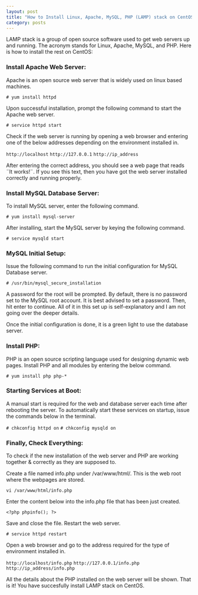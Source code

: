 ```yaml
---
layout: post
title: "How to Install Linux, Apache, MySQL, PHP (LAMP) stack on CentOS?"
category: posts
---
```


LAMP stack is a group of open source software used to get web servers up and running. The acronym stands for Linux, Apache, MySQL, and PHP. Here is how to install the rest on CentOS:

### Install Apache Web Server:
Apache is an open source web server that is widely used on linux based machines.

`# yum install httpd`

Upon successful installation, prompt the following command to start the Apache web server.

`# service httpd start`

Check if the web server is running by opening a web browser and entering one of the below addresses depending on the environment installed in.

`http://localhost`
`http://127.0.0.1`
`http://ip_address`

After entering the correct address, you should see a web page that reads ¨It works!¨. If you see this text, then you have got the web server installed correctly and running properly.

### Install MySQL Database Server:
To install MySQL server, enter the following command.

`# yum install mysql-server`

After installing, start the MySQL server by keying the following command.

`# service mysqld start`

### MySQL Initial Setup:
Issue the following command to run the initial configuration for MySQL Database server.

`# /usr/bin/mysql_secure_installation`

A password for the root will be prompted. By default, there is no password set to the MySQL root account. It is best advised to set a password. Then, hit enter to continue. All of it in this set up is self-explanatory and I am not going over the deeper details.

Once the initial configuration is done, it is a green light to use the database server.

### Install PHP:
PHP is an open source scripting language used for designing dynamic web pages. Install PHP and all modules by entering the below command.

`# yum install php php-*`

### Starting Services at Boot:
A manual start is required for the web and database server each time after rebooting the server. To automatically start these services on startup, issue the commands below in the terminal.

`# chkconfig httpd on`
`# chkconfig mysqld on`

### Finally, Check Everything:
To check if the new installation of the web server and PHP are working together & correctly as they are supposed to.

Create a file named info.php under /var/www/html/. This is the web root where the webpages are stored.

`vi /var/www/html/info.php`

Enter the content below into the info.php file that has been just created.

`<?php
phpinfo();
?>`

Save and close the file. Restart the web server.

`# service httpd restart`

Open a web browser and go to the address required for the type of environment installed in.

`http://localhost/info.php`
`http://127.0.0.1/info.php`
`http://ip_address/info.php`

All the details about the PHP installed on the web server will be shown.
That is it! You have succesfully install LAMP stack on CentOS.